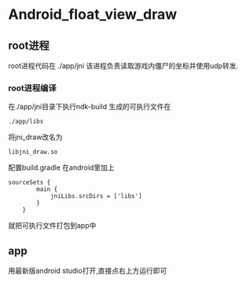 # Android_float_view_draw

## root进程
root进程代码在 ./app/jni
该进程负责读取游戏内僵尸的坐标并使用udp转发.
### root进程编译
在./app/jni目录下执行ndk-build
生成的可执行文件在
```
./app/libs
```
将jni_draw改名为
```
libjni_draw.so
```
配置build.gradle
在android里加上
```
sourceSets {
        main {
            jniLibs.srcDirs = ['libs']
        }
    }
```
就把可执行文件打包到app中
## app
用最新版android studio打开,直接点右上方运行即可
